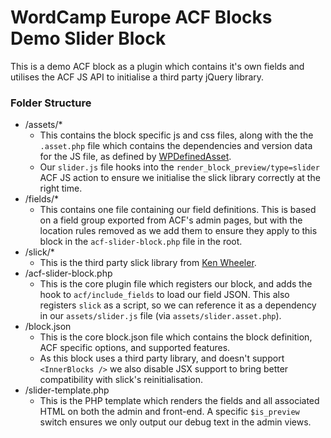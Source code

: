 # WordCamp Europe ACF Blocks Demo Slider Block

This is a demo ACF block as a plugin which contains it's own fields and utilises the ACF JS API to initialise a third party jQuery library.

### Folder Structure

- /assets/*
    - This contains the block specific js and css files, along with the the `.asset.php` file which contains the dependencies and version data for the JS file, as defined by [WPDefinedAsset](https://developer.wordpress.org/block-editor/reference-guides/block-api/block-metadata/#wpdefinedasset).
    - Our `slider.js` file hooks into the `render_block_preview/type=slider` ACF JS action to ensure we initialise the slick library correctly at the right time.
- /fields/*
    - This contains one file containing our field definitions. This is based on a field group exported from ACF's admin pages, but with the location rules removed as we add them to ensure they apply to this block in the `acf-slider-block.php` file in the root.
- /slick/*
    - This is the third party slick library from [Ken Wheeler](https://github.com/kenwheeler/slick).
- /acf-slider-block.php
    - This is the core plugin file which registers our block, and adds the hook to `acf/include_fields` to load our field JSON. This also registers `slick` as a script, so we can reference it as a dependency in our `assets/slider.js` file (via `assets/slider.asset.php`).
- /block.json
    - This is the core block.json file which contains the block definition, ACF specific options, and supported features.
    - As this block uses a third party library, and doesn't support `<InnerBlocks />` we also disable JSX support to bring better compatibility with slick's reinitialisation.
- /slider-template.php
    - This is the PHP template which renders the fields and all associated HTML on both the admin and front-end. A specific `$is_preview` switch ensures we only output our debug text in the admin views.